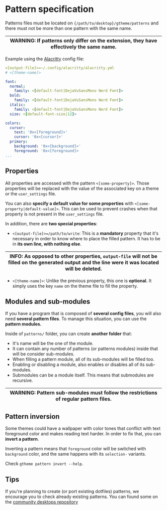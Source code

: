 # Pattern specification

Patterns files must be located on `{/path/to/desktop}/gtheme/patterns` and there must not be more than one pattern with the same name.

| **WARNING:** If patterns only differ on the extension, they have effectively the same name.|
| --- |

Example using the [Alacritty](https://github.com/daavidrgz/gtheme-desktops/blob/main/simple/gtheme/patterns/alacritty.pattern) config file:

```yml
<[output-file]>=~/.config/alacritty/alacritty.yml
# <[theme-name]>

font:
  normal:
    family: <[default-font|DejaVuSansMono Nerd Font]>
  bold:
    family: <[default-font|DejaVuSansMono Nerd Font]>
  italic:
    family: <[default-font|DejaVuSansMono Nerd Font]>
  size: <[default-font-size|12]>

colors:
  cursor:
    text: '0x<[foreground]>'
    cursor: '0x<[cursor]>'
  primary:
    background: '0x<[background]>'
    foreground: '0x<[foreground]>
...
```

## Properties

All properties are accessed with the pattern `<[some-property]>`. Those properties will be replaced with the value of the associated key on a theme or the `user_settings` file.

You can also **specify a default value for some properties** with `<[some-property|default-value]>`. This can be used to prevent crashes when that property is not present in the `user_settings` file.

In addition, there are **two special properties**:

* `<[output-file]>=/path/to/write`: This is a **mandatory** property that it's necessary in order to know where to place the filled pattern. It has to be in **its own line, with nothing else**.

| **INFO:** As opposed to other properties, `output-file` will not be filled on the generated output and the line were it was located will be deleted.|
| --- |

* `<[theme-name]>`: Unlike the previous property, this one is **optional.** It simply uses the key `name` on the theme file to fill the property.

## Modules and sub-modules

If you have a program that is composed of **several config files**, you will also need **several pattern files**. To manage this situation, you can use the **pattern modules.**

Inside of `patterns/` folder, you can create **another folder** that:

* It's name will be the one of the module.
* It can contain any number of patterns (or patterns modules) inside that will be consider sub-modules.
* When filling a pattern module, all of its sub-modules will be filled too.
* Enabling or disabling a module, also enables or disables all of its sub-modules.
* Submodules can be a module itself. This means that submodules are recursive.

| **WARNING:** Pattern sub-modules must follow the restrictions of regular pattern files. |
| --- |
## Pattern inversion

Some themes could have a wallpaper with color tones that conflict with text foreground color and makes reading text harder. In order to fix that, you can **invert a pattern**.&#x20;

Inverting a pattern means that `foreground` color will be switched with `background` color, and the same happens with its `selection-` variants.&#x20;

Check `gtheme pattern invert --help`.

## Tips

If you're planning to create (or port existing dotfiles) patterns, we encourage you to check already existing patterns. You can found some on the [community desktops repository](git@github.com:daavidrgz/gtheme-desktops.git)

